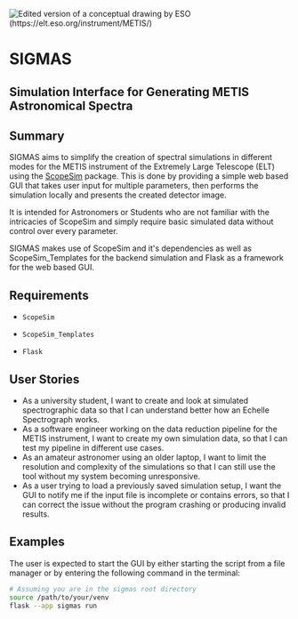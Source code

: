 ![Edited version of a conceptual drawing by ESO (https://elt.eso.org/instrument/METIS/)](https://github.com/user-attachments/assets/c8832d76-f818-46ea-ad73-00c0dc5a0efb)
# SIGMAS 
## Simulation Interface for Generating METIS Astronomical Spectra
## Summary
SIGMAS aims to simplify the creation of spectral simulations in different modes for the METIS instrument of the Extremely Large Telescope (ELT) using the [ScopeSim](https://github.com/AstarVienna/ScopeSim) package. This is done by providing a simple web based GUI that takes user input for multiple parameters, then performs the simulation locally and presents the created detector image.

It is intended for Astronomers or Students who are not familiar with the intricacies of ScopeSim and simply require basic simulated data without control over every parameter.

SIGMAS makes use of ScopeSim and it's dependencies as well as ScopeSim_Templates for the backend simulation and Flask as a framework for the web based GUI.
## Requirements
- ```ScopeSim```

- ```ScopeSim_Templates```

- ```Flask```
## User Stories
- As a university student, I want to create and look at simulated spectrographic data so that I can understand better how an Echelle Spectrograph works.
- As a software engineer working on the data reduction pipeline for the METIS instrument, I want to create my own simulation data, so that I can test my pipeline in different use cases.
- As an amateur astronomer using an older laptop, I want to limit the resolution and complexity of the simulations so that I can still use the tool without my system becoming unresponsive.
- As a user trying to load a previously saved simulation setup, I want the GUI to notify me if the input file is incomplete or contains errors, so that I can correct the issue without the program crashing or producing invalid results.
## Examples
The user is expected to start the GUI by either starting the script from a file manager or by entering the following command in the terminal:
```bash
# Assuming you are in the sigmas root directory
source /path/to/your/venv
flask --app sigmas run
```